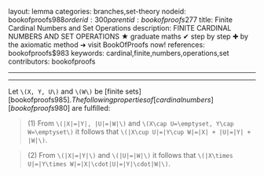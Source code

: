 layout: lemma
categories: branches,set-theory
nodeid: bookofproofs$988
orderid: 300
parentid: bookofproofs$277
title: Finite Cardinal Numbers and Set Operations
description: FINITE CARDINAL NUMBERS AND SET OPERATIONS &#9733; graduate maths &#10004; step by step &#10010; by the axiomatic method &#10140; visit BookOfProofs now!
references: bookofproofs$983
keywords: cardinal,finite,numbers,operations,set
contributors: bookofproofs

---


---

Let `\(X, Y, U\)` and `\(W\)` be [finite sets][bookofproofs$985]. The following properties of [cardinal numbers][bookofproofs$980] are fulfilled:

> (1) From `\(|X|=|Y|, |U|=|W|\)` and `\(X\cap U=\emptyset, Y\cap W=\emptyset\)` it follows that `\(|X\cup U|=|Y\cup W|=|X| + |U|=|Y| + |W|\)`.

> (2) From `\(|X|=|Y|\)` and `\(|U|=|W|\)` it follows that `\(|X\times U|=|Y\times W|=|X|\cdot|U|=|Y|\cdot|W|\)`.
